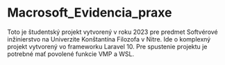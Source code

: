 # Macrosoft_Evidencia_praxe
Toto je študentský projekt vytvorený v roku 2023 pre predmet Softvérové inžinierstvo na Univerzite Konštantína Filozofa v Nitre.
Ide o komplexný projekt vytvorený vo frameworku Laravel 10.
Pre spustenie projektu je potrebné mať povolené funkcie VMP a WSL. 
